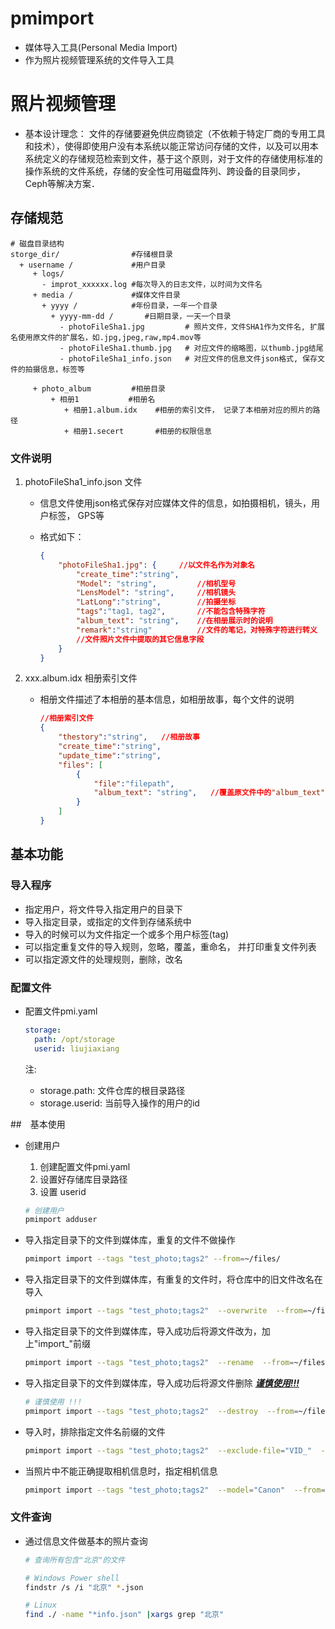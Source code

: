 # pmimport
   - 媒体导入工具(Personal Media Import)
   - 作为照片视频管理系统的文件导入工具

# 照片视频管理

- 基本设计理念： 文件的存储要避免供应商锁定（不依赖于特定厂商的专用工具和技术），使得即使用户没有本系统以能正常访问存储的文件，以及可以用本系统定义的存储规范检索到文件，基于这个原则，对于文件的存储使用标准的操作系统的文件系统，存储的安全性可用磁盘阵列、跨设备的目录同步，Ceph等解决方案．

## 存储规范

```shell
# 磁盘目录结构
storge_dir/                #存储根目录
  + username /             #用户目录
     + logs/
       - improt_xxxxxx.log #每次导入的日志文件，以时间为文件名
     + media /             #媒体文件目录
       + yyyy /            #年份目录，一年一个目录
         + yyyy-mm-dd /       #日期目录，一天一个目录
           - photoFileSha1.jpg         # 照片文件，文件SHA1作为文件名, 扩展名使用原文件的扩展名，如.jpg,jpeg,raw,mp4.mov等
           - photoFileSha1.thumb.jpg   # 对应文件的缩略图，以thumb.jpg结尾
           - photoFileSha1_info.json   # 对应文件的信息文件json格式, 保存文件的拍摄信息，标签等
           
     + photo_album         #相册目录
         + 相册1           #相册名
            + 相册1.album.idx    #相册的索引文件， 记录了本相册对应的照片的路径
            + 相册1.secert       #相册的权限信息
```

### 文件说明

1. photoFileSha1_info.json 文件

   - 信息文件使用json格式保存对应媒体文件的信息，如拍摄相机，镜头，用户标签， GPS等

   - 格式如下：

     ```json
     {
         "photoFileSha1.jpg": {     //以文件名作为对象名
             "create_time":"string",
             "Model": "string",         //相机型号
             "LensModel": "string",     //相机镜头
             "LatLong":"string",        //拍摄坐标
             "tags":"tag1, tag2",       //不能包含特殊字符
             "album_text": "string",    //在相册展示时的说明
             "remark":"string"          //文件的笔记，对特殊字符进行转义
             //文件照片文件中提取的其它信息字段
         }
     }
     ```

2. xxx.album.idx 相册索引文件

   - 相册文件描述了本相册的基本信息，如相册故事，每个文件的说明

     ```json
     //相册索引文件
     {
         "thestory":"string",   //相册故事
         "create_time":"string",
         "update_time":"string",
         "files": [
             {
                 "file":"filepath",
                 "album_text": "string",   //覆盖原文件中的"album_text"
             }
         ]
     }
     ```

     

## 基本功能

### 导入程序
- 指定用户，将文件导入指定用户的目录下
- 导入指定目录，或指定的文件到存储系统中
- 导入的时候可以为文件指定一个或多个用户标签(tag)
- 可以指定重复文件的导入规则，忽略，覆盖，重命名， 并打印重复文件列表
- 可以指定源文件的处理规则，删除，改名

### 配置文件
- 配置文件pmi.yaml

  ```yaml
  storage:
    path: /opt/storage
    userid: liujiaxiang
  ```

  注: 

  - storage.path: 文件仓库的根目录路径
  - storage.userid: 当前导入操作的用户的id

##　基本使用

- 创建用户

  1. 创建配置文件pmi.yaml
  1. 设置好存储库目录路径
  1. 设置 userid

  ```bash
  # 创建用户
  pmimport adduser
  ```

  

- 导入指定目录下的文件到媒体库，重复的文件不做操作

  ```bash
  pmimport import --tags "test_photo;tags2" --from=~/files/
  ```

- 导入指定目录下的文件到媒体库，有重复的文件时，将仓库中的旧文件改名在导入

  ```bash
  pmimport import --tags "test_photo;tags2"  --overwrite  --from=~/files/
  ```

- 导入指定目录下的文件到媒体库，导入成功后将源文件改为，加上"import_"前缀

  ```bash
  pmimport import --tags "test_photo;tags2"  --rename  --from=~/files/
  ```

- 导入指定目录下的文件到媒体库，导入成功后将源文件删除   <u>***谨慎使用!!!***</u>

  ```bash
  # 谨慎使用 !!!
  pmimport import --tags "test_photo;tags2"  --destroy  --from=~/files/
  ```

- 导入时，排除指定文件名前缀的文件

  ```bash
  pmimport import --tags "test_photo;tags2"  --exclude-file="VID_"  --from=~/files/
  ```

- 当照片中不能正确提取相机信息时，指定相机信息

  ```bash
  pmimport import --tags "test_photo;tags2"  --model="Canon"  --from=~/files/
  ```

  

### 文件查询

- 通过信息文件做基本的照片查询

  ```bash
  # 查询所有包含"北京"的文件
  
  # Windows Power shell
  findstr /s /i "北京" *.json
  
  # Linux
  find ./ -name "*info.json" |xargs grep "北京"
  ```

  

